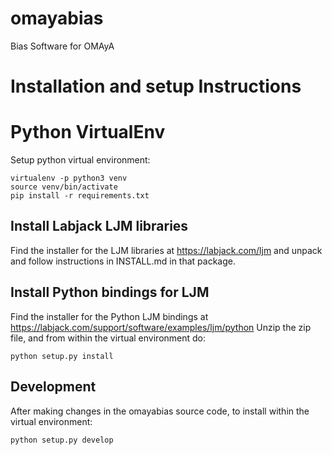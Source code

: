 # omayabias
Bias Software for OMAyA

# Installation and setup Instructions

# Python VirtualEnv

Setup python virtual environment:

	virtualenv -p python3 venv
    source venv/bin/activate
	pip install -r requirements.txt

## Install Labjack LJM libraries

Find the installer for the LJM libraries at https://labjack.com/ljm
and unpack and follow instructions in INSTALL.md in that package.

## Install Python bindings for LJM

Find the installer for the Python LJM bindings at
https://labjack.com/support/software/examples/ljm/python 
Unzip the zip file, and from within the virtual environment do:

	python setup.py install
	
## Development

After making changes in the omayabias source code, to install within
the virtual environment:

	python setup.py develop
	
